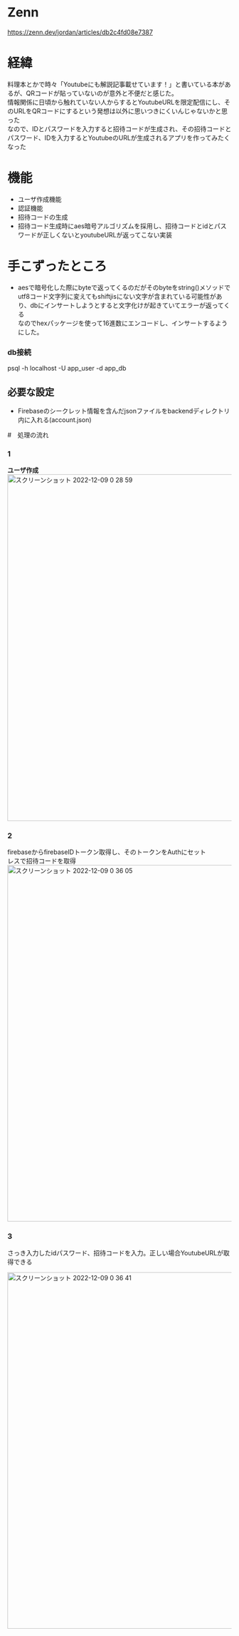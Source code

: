 # Zenn
https://zenn.dev/jordan/articles/db2c4fd08e7387
# 経緯
料理本とかで時々「Youtubeにも解説記事載せています！」と書いている本があるが、QRコードが貼っていないのが意外と不便だと感じた。<br/>
情報関係に日頃から触れていない人からするとYoutubeURLを限定配信にし、そのURLをQRコードにするという発想は以外に思いつきにくいんじゃないかと思った<br/>
なので、IDとパスワードを入力すると招待コードが生成され、その招待コードとパスワード、IDを入力するとYoutubeのURLが生成されるアプリを作ってみたくなった<br/>

# 機能
- ユーザ作成機能
- 認証機能
- 招待コードの生成
- 招待コード生成時にaes暗号アルゴリズムを採用し、招待コードとidとパスワードが正しくないとyoutubeURLが返ってこない実装

# 手こずったところ
- aesで暗号化した際にbyteで返ってくるのだがそのbyteをstring()メソッドでutf8コード文字列に変えてもshiftjisにない文字が含まれている可能性があり、dbにインサートしようとすると文字化けが起きていてエラーが返ってくる<br/>
なのでhexパッケージを使って16進数にエンコードし、インサートするようにした。

### db接続
psql -h localhost -U app_user -d app_db

## 必要な設定
- Firebaseのシークレット情報を含んだjsonファイルをbackendディレクトリ内に入れる(account.json)


#　処理の流れ
### 1
**ユーザ作成**<br/>
<img width="778" alt="スクリーンショット 2022-12-09 0 28 59" src="https://user-images.githubusercontent.com/63499912/206486551-f99cbf6e-4f02-475b-b29d-0419f6566b26.png">

### 2
firebaseからfirebaseIDトークン取得し、そのトークンをAuthにセット<br/>
レスで招待コードを取得<br/>
<img width="800" alt="スクリーンショット 2022-12-09 0 36 05" src="https://user-images.githubusercontent.com/63499912/206488661-320597dc-0904-49a1-b69b-877c5f7a5398.png">


### 3
さっき入力したidパスワード、招待コードを入力。正しい場合YoutubeURLが取得できる

<img width="800" alt="スクリーンショット 2022-12-09 0 36 41" src="https://user-images.githubusercontent.com/63499912/206488844-bbe6f479-2d4a-4aa1-868d-7dd5c1844966.png">


